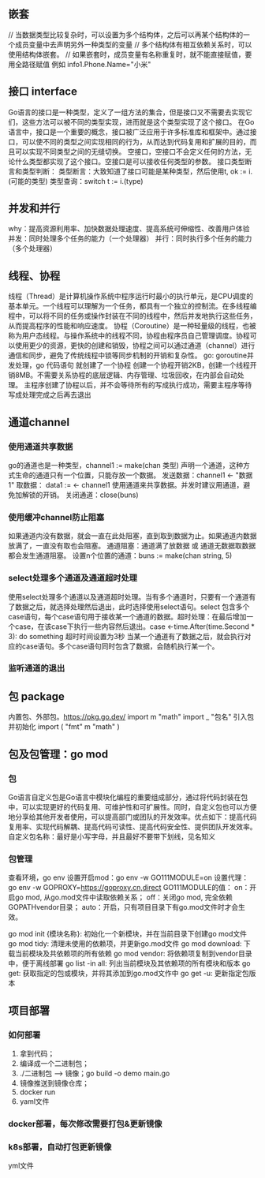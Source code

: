 ## 嵌套
// 当数据类型比较复杂时，可以设置为多个结构体，之后可以再某个结构体的一个成员变量中去声明另外一种类型的变量
// 多个结构体有相互依赖关系时，可以使用结构体嵌套。
// 如果嵌套时，成员变量有名称重复时，就不能直接赋值，要用全路径赋值 例如 info1.Phone.Name="小米"

## 接口 interface
Go语言的接口是一种类型，定义了一组方法的集合，但是接口又不需要去实现它们，这些方法可以被不同的类型实现，进而就是这个类型实现了这个接口。
在Go语言中，接口是一个重要的概念，接口被广泛应用于许多标准库和框架中。通过接口，可以使不同的类型之间实现相同的行为，从而达到代码复用和扩展的目的，而且可以实现不同类型之间的无缝切换。
空接口，空接口不会定义任何的方法，无论什么类型都实现了这个接口。空接口是可以接收任何类型的参数。
接口类型断言和类型判断：
类型断言：大致知道了接口可能是某种类型，然后使用t, ok := i.(可能的类型)
类型查询：switch t := i.(type) 

## 并发和并行
why：提高资源利用率、加快数据处理速度、提高系统可伸缩性、改善用户体验
并发：同时处理多个任务的能力（一个处理器）
并行：同时执行多个任务的能力（多个处理器）

## 线程、协程
线程（Thread）是计算机操作系统中程序运行时最小的执行单元，是CPU调度的基本单元。一个线程可以理解为一个任务，都具有一个独立的控制流。在多线程编程中，可以将不同的任务或操作封装在不同的线程中，然后并发地执行这些任务，从而提高程序的性能和响应速度。
协程（Coroutine）是一种轻量级的线程，也被称为用户态线程。与操作系统中的线程不同，协程由程序员自己管理调度。协程可以使用更少的资源，更快的创建和销毁，协程之间可以通过通道（channel）进行通信和同步，避免了传统线程中锁等同步机制的开销和复杂性。
go: goroutine并发处理，go 代码语句  就创建了一个协程
创建一个协程开销2KB，创建一个线程开销8MB。不需要关系协程的底层逻辑、内存管理、垃圾回收，在内部会自动处理。
主程序创建了协程以后，并不会等待所有的写成执行成功，需要主程序等待写成处理完成之后再去退出

## 通道channel
### 使用通道共享数据
go的通道也是一种类型，channel1 := make(chan 类型) 声明一个通道，这种方式生命的通道只有一个位置，只能存放一个数据。
发送数据：channel1 <- "数据1"
取数据： data1 := <- channel1
使用通道来共享数据。并发时建议用通道，避免加解锁的开销。
关闭通道：close(buns)
### 使用缓冲channel防止阻塞
如果通道内没有数据，就会一直在此处阻塞，直到取到数据为止。如果通道内数据放满了，一直没有取也会阻塞。
通道阻塞：通道满了放数据 或 通道无数据取数据 都会发生通道阻塞。
设置n个位置的通道：buns := make(chan string, 5)
### select处理多个通道及通道超时处理
使用select处理多个通道以及通道超时处理。当有多个通道时，只要有一个通道有了数据之后，就选择处理然后退出，此时选择使用select语句。select 包含多个case语句，每个case语句用于接收某一个通道的数据。超时处理：在最后增加一个case，在该case下执行一些内容然后退出。case <-time.After(time.Second * 3): do something 超时时间设置为3秒
当某一个通道有了数据之后，就会执行对应的case语句。多个case语句同时包含了数据，会随机执行某一个。
### 监听通道的退出

## 包 package
内置包、外部包。https://pkg.go.dev/
import m "math"
import _ "包名" 引入包并初始化
import (
    "fmt"
    m "math"
)


## 包及包管理：go mod
### 包
Go语言自定义包是Go语言中模块化编程的重要组成部分，通过将代码封装在包中，可以实现更好的代码复用、可维护性和可扩展性。同时，自定义包也可以方便地分享给其他开发者使用，可以提高部门或团队的开发效率。优点如下：提高代码复用率、实现代码解耦、提高代码可读性、提高代码安全性、提供团队开发效率。
自定义包名称：最好是小写字母，并且最好不要带下划线，见名知义
### 包管理
查看环境，go env
设置开启mod：go env -w GO111MODULE=on
设置代理：go env -w GOPROXY=https://goproxy.cn,direct
GO111MODULE的值：
on：开启go mod, 从go.mod文件中读取依赖关系；
off：关闭go mod, 完全依赖 GOPATHvendor目录；
auto：开启，只有项目目录下有go.mod文件时才会生效。

go mod init {模块名称}: 初始化一个新模块，并在当前目录下创建go mod文件
go mod tidy: 清理未使用的依赖项，并更新go.mod文件
go mod download: 下载当前模块及共依赖项的所有依赖
go mod vendor: 将依赖项复制到vendor目录中，便于离线部署
go list -in all: 列出当前模块及其依赖项的所有模块和版本
go get: 获取指定的包或模块，并将其添加到go.mod文作中
go get -u: 更新指定包版本


## 项目部署
### 如何部署
1. 拿到代码；
2. 编译成一个二进制包；
3. ./二进制包  --> 镜像；go build -o demo main.go
4. 镜像推送到镜像仓库；
5. docker run
6. yaml文件
### docker部署，每次修改需要打包&更新镜像
### k8s部署，自动打包更新镜像
yml文件

